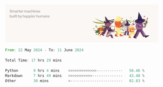 <img src="https://github.com/drozdj/drozdj/blob/main/1716336391923.jpeg" alt="Credits to https://www.linkedin.com/in/villetuulos/">
<!--START_SECTION:waka-->

```rust
From: 22 May 2024 - To: 11 June 2024

Total Time: 17 hrs 29 mins

Python       9 hrs 4 mins    >>>>>>>>>>>>>------------   50.46 %
Markdown     7 hrs 49 mins   >>>>>>>>>>>--------------   43.48 %
Other        30 mins         >------------------------   02.83 %
```

<!--END_SECTION:waka-->
